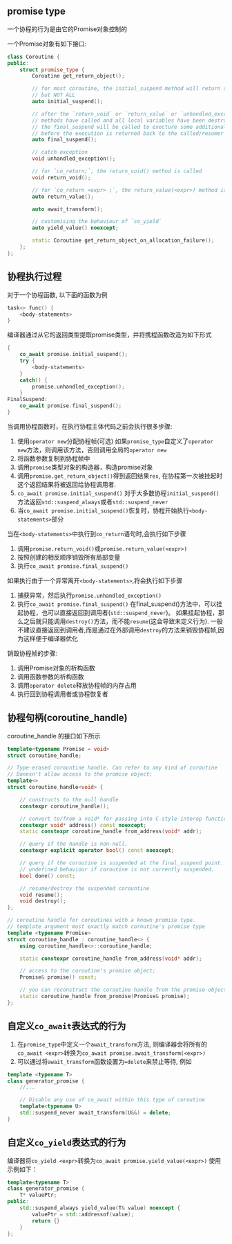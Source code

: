 ## promise type
一个协程的行为是由它的Promise对象控制的

一个Promise对象有如下接口:

```cpp
class Coroutine {
public:
    struct promise_type {
        Coroutine get_return_object();

        // for most coroutine, the initial_suspend method will return std::suspend_always or std::suspend_never
        // but NOT ALL
        auto initial_suspend();

        // after the `return_void` or `return_value` or `unhandled_exception` 
        // methods have called and all local variables have been destructed, 
        // the final_suspend will be called to execture some additional logic 
        // before the execution is returned back to the called/resumer
        auto final_suspend();

        // catch exception
        void unhandled_exception();

        // for `co_return;`, the return_void() method is called
        void return_void();

        // for `co_return <expr> ;`, the return_value(<expr>) method is called
        auto return_value();

        auto await_transform();

        // customising the behaviour of `co_yield`
        auto yield_value() noexcept;

        static Coroutine get_return_object_on_allocation_failure();
    };
};
```

## 协程执行过程

对于一个协程函数, 以下面的函数为例
```cpp
task<> func() {
    <body-statements>
}
```
编译器通过从它的返回类型提取promise类型，并将携程函数改造为如下形式

```cpp
{
    co_await promise.initial_suspend();
    try {
        <body-statements>
    }
    catch() {
        promise.unhandled_exception();
    }
FinalSuspend:
    co_await promise.final_suspend();
}
```

当调用协程函数时，在执行协程主体代码之前会执行很多步骤:
1. 使用`operator new`分配协程帧(可选)
    如果`promise_type`自定义了`operator new`方法，则调用该方法，否则调用全局的`operator new`
2. 将函数参数复制到协程帧中
3. 调用`promise`类型对象的构造器，构造promise对象
4. 调用`promise.get_return_object()`得到返回结果`res`, 在协程第一次被挂起时这个返回结果将被返回给协程调用者.
5. `co_await promise.initial_suspend()`
    对于大多数协程`initial_suspend()`方法返回`std::suspend_always`或者`std::suspend_never`
6. 当`co_await promise.initial_suspend()`恢复时，协程开始执行`<body-statements>`部分

当在`<body-statements>`中执行到`co_return`语句时,会执行如下步骤
1. 调用`promise.return_void()`或`promise.return_value(<expr>)`
2. 按照创建的相反顺序销毁所有局部变量
3. 执行`co_await promise.final_suspend()`

如果执行由于一个异常离开`<body-statements>`,将会执行如下步骤
1. 捕获异常，然后执行`promise.unhandled_exception()`
2. 执行`co_await promise.final_suspend()`
    在final_suspend()方法中，可以挂起协程，也可以直接返回到调用者(`std::suspend_never`)。
    如果挂起协程，那么之后就只能调用`destroy()`方法，而不能`resume`(这会导致未定义行为).
    一般不建议直接返回到调用者,而是通过在外部调用`destroy`的方法来销毁协程帧,因为这样便于编译器优化
    

销毁协程帧的步骤:
1. 调用Promise对象的析构函数
2. 调用函数参数的析构函数
3. 调用`operator delete`释放协程帧的内存占用
4. 执行回到协程调用者或协程恢复者

## 协程句柄(coroutine_handle)

coroutine_handle 的接口如下所示

```cpp
template<typename Promise = void>
struct coroutine_handle;

// Type-erased corountine handle. Can refer to any kind of coroutine
// Donesn't allow access to the promise object;
template<>
struct coroutine_handle<void> {

    // constructs to the null handle
    constexpr coroutine_handle();

    // convert to/from a void* for passing into C-style interop functions
    constexpr void* address() const noexcept;
    static constexpr coroutine_handle from_address(void* addr);

    // query if the handle is non-null.
    constexpr explicit operator bool() const noexcept;

    // query if the coroutine is suspended at the final_suspend point.
    // undefined behaviour if coroutine is not currently suspended.
    bool done() const;

    // resume/destroy the suspended corountine
    void resume();
    void destroy();
};

// coroutine handle for coroutines with a known promise type.
// template argument must exactly match coroutine's promise type
template <typename Promise>
struct coroutine_handle : coroutine_handle<> {
    using coroutine_handle<>::coroutine_handle;

    static constexpr coroutine_handle from_address(void* addr);

    // access to the coroutine's promise object;
    Promise& promise() const;

    // you can reconstruct the coroutine handle from the promise object
    static coroutine_handle from_promise(Promise& promise);
};
```

## 自定义`co_await`表达式的行为

1. 在`promise_type`中定义一个`await_transform`方法, 则编译器会将所有的`co_await <expr>`转换为`co_await promise.await_transform(<expr>)`
2. 可以通过将`await_transform`函数设置为`=delete`来禁止等待, 例如
```cpp
template <typename T>
class generator_promise {
    //...

    // Disable any use of co_await within this type of coroutine
    template<typename U>
    std::suspend_never await_transform(U&&) = delete;
}
```

## 自定义`co_yield`表达式的行为

编译器将`co_yield <expr>`转换为`co_await promise.yield_value(<expr>)`
使用示例如下：
```cpp
template<typename T>
class generator_promise {
    T* valuePtr;
public:
    std::suspend_always yield_value(T& value) noexcept {
        valuePtr = std::addressof(value);
        return {}
    }
};
```
